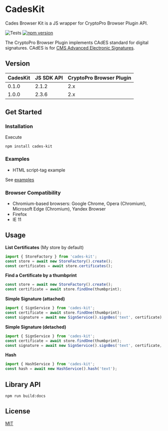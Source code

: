 # CadesKit

Cades Browser Kit is a JS wrapper for CryptoPro Browser Plugin API. 

![Tests](https://github.com/denblackstache/cades-kit/actions/workflows/tests.yml/badge.svg) [![npm version](https://badge.fury.io/js/cades-kit.svg)](https://badge.fury.io/js/cades-kit)

The CryptoPro Browser Plugin implements CAdES standard for digital signatures.
CAdES is for [CMS Advanced Electronic Signatures](https://en.wikipedia.org/wiki/CAdES_(computing)).

## Version

| CadesKit | JS SDK API | CryptoPro Browser Plugin |
|----------|------------|--------------------------|
| 0.1.0    | 2.1.2      | 2.x                      |
| 1.0.0    | 2.3.6      | 2.x                      |

## Get Started

### Installation

Execute

    npm install cades-kit

### Examples

* HTML script-tag example

See [examples](examples)

### Browser Compatibility

* Chromium-based browsers: Google Chrome, Opera (Chromium), Microsoft Edge (Chromium), Yandex Browser
* Firefox
* IE 11

## Usage

**List Certificates** (My store by default)
```js
import { StoreFactory } from 'cades-kit';
const store = await new StoreFactory().create();
const certificates = await store.certificates();
```

**Find a Certificate by a thumbprint**
```js
const store = await new StoreFactory().create();
const certificate = await store.findOne(thumbprint);
```

**Simple Signature (attached)**
```js
import { SignService } from 'cades-kit';
const certificate = await store.findOne(thumbprint);
const signature = await new SignService().signBes('text', certificate);
```

**Simple Signature (detached)**
```js
import { SignService } from 'cades-kit';
const certificate = await store.findOne(thumbprint);
const signature = await new SignService().signBes('text', certificate, { detached: true });
```

**Hash**
```js
import { HashService } from 'cades-kit';
const hash = await new HashService().hash('text');
```

## Library API

    npm run build:docs

## License

[MIT](./LICENSE)
